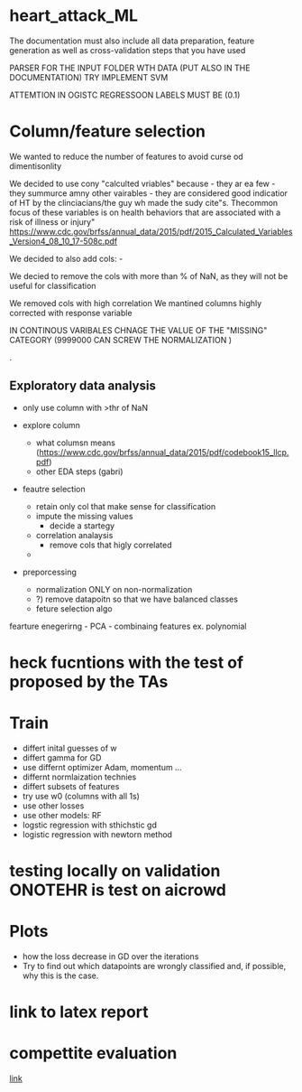 # heart_attack_ML

The documentation must also include all data preparation, feature generation as well as cross-validation steps that you have used

PARSER FOR THE INPUT FOLDER WTH DATA (PUT ALSO IN THE DOCUMENTATION)
TRY IMPLEMENT SVM

ATTEMTION IN OGISTC REGRESSOON LABELS MUST BE (0.1)

# Column/feature selection
We wanted to reduce the number of features to avoid curse od dimentisonlity

We decided to use cony "calculted vriables" because
    - they ar ea few
    - they summurce amny other vairables
    - they are considered good indicatior of HT by the clinciacians/the guy wh made the sudy
        cite"s. Thecommon focus of these variables is on health behaviors that are associated with a risk of illness or injury" https://www.cdc.gov/brfss/annual_data/2015/pdf/2015_Calculated_Variables_Version4_08_10_17-508c.pdf

We decided to also add cols:
    -

We decied to remove the cols with more than % of NaN, as they will not be useful for classification

We removed cols with high correlation
We mantined columns highly corrected with response variable

IN CONTINOUS VARIBALES CHNAGE THE VALUE OF THE "MISSING" CATEGORY (9999000 CAN SCREW THE NORMALIZATION )

.
## Exploratory data analysis 
- only use column with >thr of NaN
- explore column 
    - what columsn means (https://www.cdc.gov/brfss/annual_data/2015/pdf/codebook15_llcp.pdf)
    - other EDA steps (gabri)

- feautre selection
    - retain only col that make sense for classification
    - impute the missing values
        - decide a startegy
    - correlation analaysis
        - remove cols that higly correlated
    - 
- preporcessing
    - normalization ONLY on non-normalization
    - ?) remove datapoitn so that we have balanced classes
    - feture selection algo

fearture enegerirng
    - PCA
    - combinaing features ex. polynomial



# heck fucntions with the test of proposed by the TAs

# Train
- differt inital guesses of w
- differt gamma for GD
- use differnt optimizer Adam, momentum ...
- differnt normlaization technies
- differt subsets of features
- try use w0 (columns with all 1s)
- use other losses
- use other models: RF
- logstic regression with sthichstic gd
- logistic regression with newtorn method

# testing locally on validation ONOTEHR is test on aicrowd

# Plots
- how the loss decrease in GD over the iterations
- Try to find out which datapoints are wrongly classified and, if possible, why
this is the case.
# link to latex report

# compettite evaluation
[link](https://www.aicrowd.com/challenges/epfl-machine-learning-project-1)
